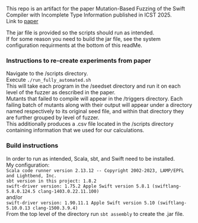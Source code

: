 This repo is an artifact for the paper Mutation-Based Fuzzing of the Swift Compiler with Incomplete Type Information published in ICST 2025. </br>
Link to [paper](https://ieeexplore.ieee.org/document/10989032) </br>

The jar file is provided so the scripts should run as intended. </br>
If for some reason you need to build the jar file, see the system configuration requirments at the bottom of this readMe.

### Instructions to re-create experiments from paper
Navigate to the /scripts directory. </br>
Execute `./run_fully_automated.sh` </br>
This will take each program in the /seedset directory and run it on each level of the fuzzer as described in the paper. </br>
Mutants that failed to compile will appear in the /triggers directory. Each failing batch of mutants along with their output will appear under a directory named respectively to its original seed file, and within that directory they are further grouped by level of fuzzer. </br>
This additionally produces a .csv file located in the /scripts directory containing information that we used for our calculations.

### Build instructions
In order to run as intended, Scala, sbt, and Swift need to be installed. </br>
My configuration: </br>
`Scala code runner version 2.13.12 -- Copyright 2002-2023, LAMP/EPFL and Lightbend, Inc.` </br>
`sbt version in this project: 1.8.2` </br>
`swift-driver version: 1.75.2 Apple Swift version 5.8.1 (swiftlang-5.8.0.124.5 clang-1403.0.22.11.100)` </br>
and/or </br>
`swift-driver version: 1.90.11.1 Apple Swift version 5.10 (swiftlang-5.10.0.13 clang-1500.3.9.4)` </br>
From the top level of the directory run `sbt assembly` to create the .jar file. </br>
